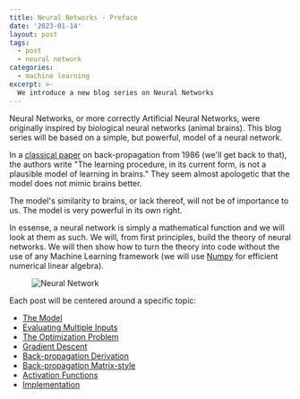 ```yaml
---
title: Neural Networks - Preface
date: '2023-01-14'
layout: post
tags:
  - post
  - neural network
categories:
  - machine learning
excerpt: >-
  We introduce a new blog series on Neural Networks
---
```

Neural Networks, or more correctly Artificial Neural Networks, were originally inspired by
biological neural networks (animal brains).
This blog series will be based on a simple, but powerful, model of a neural network.

In a [classical paper](/refs/rumelhart86) on back-propagation from 1986 (we'll get back to that),
the authors write "The learning procedure, in its current form, is not a plausible model of learning
in brains."
They seem almost apologetic that the model does not mimic brains better.

The model's similarity to brains, or lack thereof, will not be of importance to us.
The model is very powerful in its own right.

In essense, a neural network is simply a mathematical function and we will look at them as such.
We will, from first principles, build the theory of neural networks.
We will then show how to turn the theory into code without the use of any Machine Learning framework
(we will use [Numpy](https://numpy.org/) for efficient numerical linear algebra).

<figure>
  <img src="/media/nn/neural-network.svg" class="img-responsive" alt="Neural Network">
</figure>

Each post will be centered around a specific topic:

- [The Model](/blog/2023/01/neural-networks-02-the-model)
- [Evaluating Multiple Inputs](/blog/2023/01/neural-networks-03-multiple-inputs)
- [The Optimization Problem](/blog/2023/01/neural-networks-04-the-optimization-problem)
- [Gradient Descent](/blog/2023/01/neural-networks-05-gradient-descent)
- [Back-propagation Derivation](/blog/2023/01/neural-networks-06-back-propagation-derivation)
- [Back-propagation Matrix-style](/blog/2023/01/neural-networks-07-back-propagation-matrix-style)
- [Activation Functions](/blog/2023/01/neural-networks-08-activation-functions)
- [Implementation](/blog/2023/01/neural-networks-09-implementation)
